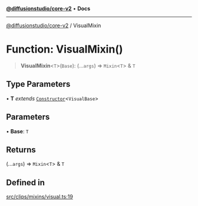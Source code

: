 [**@diffusionstudio/core-v2**](../README.md) • **Docs**

***

[@diffusionstudio/core-v2](../globals.md) / VisualMixin

# Function: VisualMixin()

> **VisualMixin**\<`T`\>(`Base`): (...`args`) => `Mixin`\<`T`\> & `T`

## Type Parameters

• **T** *extends* [`Constructor`](../type-aliases/Constructor.md)\<`VisualBase`\>

## Parameters

• **Base**: `T`

## Returns

(...`args`) => `Mixin`\<`T`\> & `T`

## Defined in

[src/clips/mixins/visual.ts:19](https://github.com/diffusionstudio/core-v2/blob/ce69ef92917fd6c7f2f6e872cf6c87954dee9b56/src/clips/mixins/visual.ts#L19)

